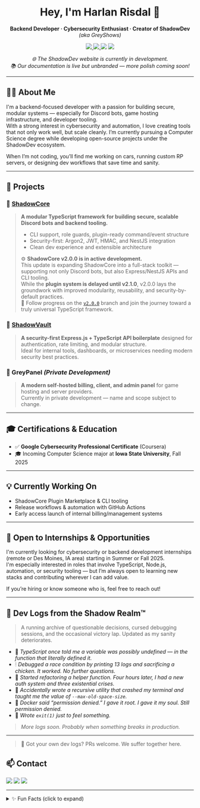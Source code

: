 <h1 align="center">Hey, I'm Harlan Risdal 👋</h1>
<p align="center">
  <b>Backend Developer · Cybersecurity Enthusiast · Creator of ShadowDev</b><br>
  <i>(aka GreyShows)</i>
</p>

<p align="center">
  <a href="https://shadowdevelopment.net">
    <img src="https://img.shields.io/badge/Website-shadowdevelopment.net-blue?style=flat-square">
  </a>
  <a href="https://discord.com/users/643571771983003658">
    <img src="https://img.shields.io/badge/Discord-GreyShows-5865F2?style=flat-square&logo=discord">
  </a>
  <img src="https://img.shields.io/badge/TypeScript-blue?style=flat-square">
  <img src="https://img.shields.io/badge/Cybersecurity-green?style=flat-square">
</p>

<p align="center"><i>🌐 The ShadowDev website is currently in development.<br>
📚 Our documentation is live but unbranded — more polish coming soon!</i></p>

---

## 👨‍💻 About Me

I'm a backend-focused developer with a passion for building secure, modular systems — especially for Discord bots, game hosting infrastructure, and developer tooling.  
With a strong interest in cybersecurity and automation, I love creating tools that not only work well, but scale cleanly. I’m currently pursuing a Computer Science degree while developing open-source projects under the ShadowDev ecosystem.

When I’m not coding, you’ll find me working on cars, running custom RP servers, or designing dev workflows that save time and sanity.

---

## 🚀 Projects

### 🧩 [ShadowCore](https://github.com/GreyDevOps/shadow-core)
> **A modular TypeScript framework for building secure, scalable Discord bots and backend tooling.**
> - CLI support, role guards, plugin-ready command/event structure
> - Security-first: Argon2, JWT, HMAC, and NestJS integration
> - Clean dev experience and extensible architecture
>
> ⚙️ **ShadowCore v2.0.0 is in active development.**  
> This update is expanding ShadowCore into a full-stack toolkit — supporting not only Discord bots, but also Express/NestJS APIs and CLI tooling.  
> While the **plugin system is delayed until v2.1.0**, v2.0.0 lays the groundwork with improved modularity, reusability, and security-by-default practices.  
> 📌 Follow progress on the [`v2.0.0`](https://github.com/Shadows-Development/ShadowCore/tree/v2.0.0) branch and join the journey toward a truly universal TypeScript framework.

### 🔐 [ShadowVault](https://github.com/Shadows-Development/ShadowVault)
> **A security-first Express.js + TypeScript API boilerplate** designed for authentication, rate limiting, and modular structure.  
> Ideal for internal tools, dashboards, or microservices needing modern security best practices.


### 🧾 GreyPanel *(Private Development)*
> **A modern self-hosted billing, client, and admin panel** for game hosting and server providers.  
> Currently in private development — name and scope subject to change.

---

## 🎓 Certifications & Education

- ✅ **Google Cybersecurity Professional Certificate** (Coursera)
- 🎓 Incoming Computer Science major at **Iowa State University**, Fall 2025

---

## 💡 Currently Working On

- ShadowCore Plugin Marketplace & CLI tooling
- Release workflows & automation with GitHub Actions
- Early access launch of internal billing/management systems


---

## 📣 Open to Internships & Opportunities

I'm currently looking for cybersecurity or backend development internships (remote or Des Moines, IA area) starting in Summer or Fall 2025.  
I'm especially interested in roles that involve TypeScript, Node.js, automation, or security tooling — but I’m always open to learning new stacks and contributing wherever I can add value.

If you’re hiring or know someone who is, feel free to reach out!

---

## 👾 Dev Logs from the Shadow Realm™

> A running archive of questionable decisions, cursed debugging sessions, and the occasional victory lap. Updated as my sanity deteriorates.

- 🧠 *TypeScript once told me a variable was possibly undefined — in the function that literally defined it.*
- 🕯 *Debugged a race condition by printing 13 logs and sacrificing a chicken. It worked. No further questions.*
- 🧱 *Started refactoring a helper function. Four hours later, I had a new auth system and three existential crises.*
- 🔄 *Accidentally wrote a recursive utility that crashed my terminal and taught me the value of `--max-old-space-size`.*
- 🐳 *Docker said “permission denied.” I gave it root. I gave it my soul. Still permission denied.*
- 🚪 *Wrote `exit(1)` just to feel something.*

> _More logs soon. Probably when something breaks in production._

---

> 💬 Got your own dev logs? PRs welcome. We suffer together here.

## 📫 Contact

<p>
  <a href="https://shadowdevelopment.net"><img src="https://img.shields.io/badge/Website-shadowdevelopment.net-blue?style=for-the-badge"></a>
  <a href="mailto:shadow@shadowdevelopment.net"><img src="https://img.shields.io/badge/Email-shadow@shadowdevelopment.net-blue?style=for-the-badge&logo=gmail"></a>
  <a href="https://discord.com/users/643571771983003658"><img src="https://img.shields.io/badge/Discord-GreyShows-5865F2?style=for-the-badge&logo=discord"></a>
</p>

---
<details>
<summary>✨ Fun Facts (click to expand)</summary>
<!--FUN_FACT-->
I debugged a carbureted 383 stroker engine before finishing my coffee — now I spend two hours debugging why TypeScript thinks 'string | undefined' is a threat to society.
<!--/FUN_FACT-->
</details>
